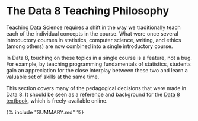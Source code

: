 # The Data 8 Teaching Philosophy

Teaching Data Science requires a shift in the way we traditionally teach each
of the individual concepts in the course. What were once several introductory
courses in statistics, computer science, writing, and ethics (among others)
are now combined into a single introductory course.

In Data 8, touching on these topics in a single course is a feature, not a bug.
For example, by teaching programming fundamentals of statistics, students gain an appreciation
for the close interplay between these two and learn a valuable set of skills
at the same time.

This section covers many of the pedagogical decisions that were made in Data 8.
It should be seen as a reference and background for the
[Data 8 textbook](https://www.inferentialthinking.com/), which is freely-available
online.

{% include "SUMMARY.md" %}
